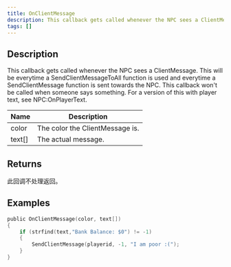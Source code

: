 ```yaml
---
title: OnClientMessage
description: This callback gets called whenever the NPC sees a ClientMessage.
tags: []
---
```


<VersionWarn name='NPC callback' version='SA-MP 0.3a' />

## Description

This callback gets called whenever the NPC sees a ClientMessage. This will be everytime a SendClientMessageToAll function is used and everytime a SendClientMessage function is sent towards the NPC. This callback won't be called when someone says something. For a version of this with player text, see NPC:OnPlayerText.

| Name   | Description                     |
| ------ | ------------------------------- |
| color  | The color the ClientMessage is. |
| text[] | The actual message.             |

## Returns

此回调不处理返回。

## Examples

```c
public OnClientMessage(color, text[])
{
    if (strfind(text,"Bank Balance: $0") != -1)
    {
        SendClientMessage(playerid, -1, "I am poor :(");
    }
}
```
